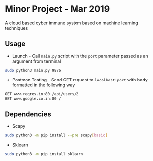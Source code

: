 # Minor Project - Mar 2019
A cloud based cyber immune system based on machine learning techniques

## Usage
* Launch - Call `main.py` script with the `port` parameter passed as an argument from terminal
```bash
sudo python3 main.py 9876
```
* Postman Testing - Send GET request to `localhost:port` with body formatted in the following way
```bash
GET www.reqres.in:80 /api/users/2
GET www.google.co.in:80 /
```
## Dependencies
* Scapy 
```bash
sudo python3 -m pip install --pre scapy[basic]
```
* Sklearn
```bash
sudo python3 -m pip install sklearn
```
